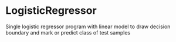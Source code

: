 # LogisticRegressor
Single logistic regressor program with linear model to draw decision boundary and mark or predict class of test samples
